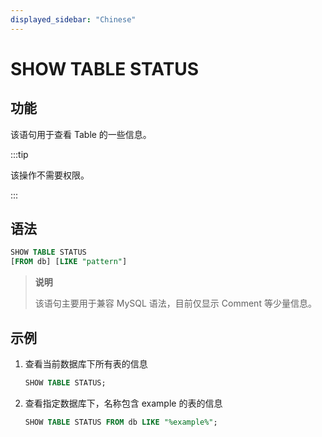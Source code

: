 ```yaml
---
displayed_sidebar: "Chinese"
---
```


# SHOW TABLE STATUS

## 功能

该语句用于查看 Table 的一些信息。

:::tip

该操作不需要权限。

:::

## 语法

```sql
SHOW TABLE STATUS
[FROM db] [LIKE "pattern"]
```

> **说明**
>
> 该语句主要用于兼容 MySQL 语法，目前仅显示 Comment 等少量信息。

## 示例

1. 查看当前数据库下所有表的信息

    ```SQL
    SHOW TABLE STATUS;
    ```

2. 查看指定数据库下，名称包含 example 的表的信息

    ```SQL
    SHOW TABLE STATUS FROM db LIKE "%example%";
    ```
